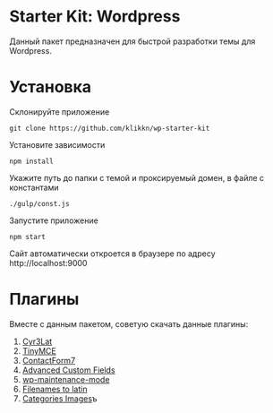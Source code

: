 # Starter Kit: Wordpress

Данный пакет предназначен для быстрой разработки темы для Wordpress.

# Установка

Склонируйте приложение

```git clone https://github.com/klikkn/wp-starter-kit```


Установите зависимости

```npm install```


Укажите путь до папки с темой и проксируемый домен, в файле с константами

```./gulp/const.js```


Запустите приложение

```npm start```


Сайт автоматически откроется в браузере по адресу http://localhost:9000

# Плагины

Вместе с данным пакетом, советую скачать данные плагины:

 1. [Cyr3Lat](https://ru.wordpress.org/plugins/cyr3lat/)
 2. [TinyMCE](https://ru.wordpress.org/plugins/tinymce-advanced/)
 3. [ContactForm7](https://ru.wordpress.org/plugins/contact-form-7/)
 4. [Advanced Custom Fields](https://wordpress.org/plugins/advanced-custom-fields/)
 5. [wp-maintenance-mode](https://ru.wordpress.org/plugins/wp-maintenance-mode/)
 6. [Filenames to latin](https://wordpress.org/plugins/filenames-to-latin/)
 7. [Categories Images](https://wordpress.org/plugins/categories-images/)ъ